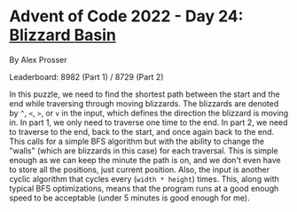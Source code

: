 # Advent of Code 2022 - Day 24: [Blizzard Basin](https://adventofcode.com/2022/day/24)
By Alex Prosser

Leaderboard: 8982 (Part 1) / 8729 (Part 2)

In this puzzle, we need to find the shortest path between the start and the end while traversing through moving blizzards. The blizzards are denoted by `^`, `<`, `>`, or `v` in the input, which defines the direction the blizzard is moving in. In part 1, we only need to traverse one time to the end. In part 2, we need to traverse to the end, back to the start, and once again back to the end. This calls for a simple BFS algorithm but with the ability to change the "walls" (which are blizzards in this case) for each traversal. This is simple enough as we can keep the minute the path is on, and we don't even have to store all the positions, just current position. Also, the input is another cyclic algorithm that cycles every (`width * height`) times. This, along with typical BFS optimizations, means that the program runs at a good enough speed to be acceptable (under 5 minutes is good enough for me).